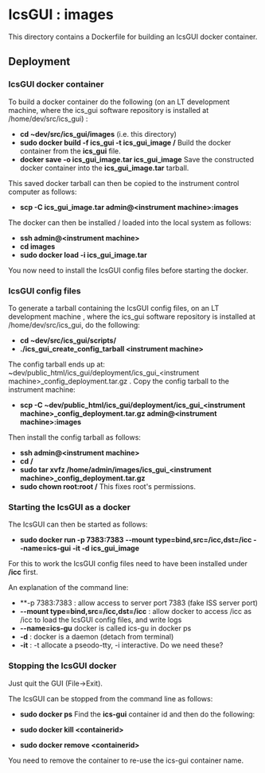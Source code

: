 # IcsGUI : images

This directory contains a Dockerfile for building an IcsGUI docker container.

## Deployment

### IcsGUI docker container

To build a docker container do the following (on an LT development machine, where the ics_gui software repository is installed at /home/dev/src/ics_gui) :

* **cd ~dev/src/ics_gui/images** (i.e. this directory)
* **sudo docker build -f ics_gui -t ics_gui_image /** Build the docker container from the **ics_gui** file.
* **docker save -o ics_gui_image.tar ics_gui_image** Save the constructed docker container into the **ics_gui_image.tar** tarball.

This saved docker tarball can then be copied to the instrument control computer as follows:

* **scp -C ics_gui_image.tar admin@&lt;instrument machine&gt;:images**

The docker can then be installed / loaded into the local system as follows:

* **ssh admin@&lt;instrument machine&gt;**
* **cd images**
* **sudo docker load -i ics_gui_image.tar**

You now need to install the IcsGUI config files before starting the docker.

### IcsGUI config files

To generate a tarball containing the IcsGUI config files, on an LT development machine , where the ics_gui software repository is installed at /home/dev/src/ics_gui, do the following:

* **cd ~dev/src/ics_gui/scripts/**
* **./ics_gui_create_config_tarball &lt;instrument machine&gt;** 

The config tarball ends up at: ~dev/public_html/ics_gui/deployment/ics_gui_&lt;instrument machine&gt;_config_deployment.tar.gz . Copy the config tarball to the instrument machine:

* **scp -C ~dev/public_html/ics_gui/deployment/ics_gui_&lt;instrument machine&gt;_config_deployment.tar.gz admin@&lt;instrument machine&gt;:images**

Then install the config tarball as follows:

* **ssh admin@&lt;instrument machine&gt;**
* **cd /**
* **sudo tar xvfz /home/admin/images/ics_gui_&lt;instrument machine&gt;_config_deployment.tar.gz** 
* **sudo chown root:root /** This fixes root's permissions.

### Starting the IcsGUI as a docker

The IcsGUI can then be started as follows:

* **sudo docker run -p 7383:7383 --mount type=bind,src=/icc,dst=/icc --name=ics-gui -it -d ics_gui_image**

For this to work the IcsGUI config files need to have been installed under **/icc** first. 

An explanation of the command line:

* **-p 7383:7383 : allow access to server port 7383 (fake ISS server port)
* **--mount type=bind,src=/icc,dst=/icc** : allow docker to access /icc as /icc to load the IcsGUI config files, and write logs
* **--name=ics-gu** docker is called ics-gu in docker ps
* **-d** : docker is a daemon (detach from terminal)
* **-it** : -t allocate a pseodo-tty, -i interactive. Do we need these?

### Stopping the IcsGUI docker

Just quit the GUI (File-&gt;Exit).

The IcsGUI can be stopped from the command line as follows:

* **sudo docker ps**
Find the **ics-gui** container id and then do the following:

* **sudo docker kill &lt;containerid&gt;**
* **sudo docker remove &lt;containerid&gt;**

You need to remove the container to re-use the ics-gui container name.

